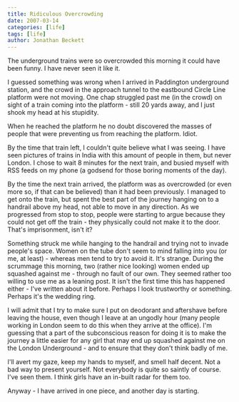 ```yaml
---
title: Ridiculous Overcrowding
date: 2007-03-14
categories: [life]
tags: [life]
author: Jonathan Beckett
---
```


The underground trains were so overcrowded this morning it could have been funny. I have never seen it like it.

I guessed something was wrong when I arrived in Paddington underground station, and the crowd in the approach tunnel to the eastbound Circle Line platform were not moving. One chap struggled past me (in the crowd) on sight of a train coming into the platform - still 20 yards away, and I just shook my head at his stupidity.

When he reached the platform he no doubt discovered the masses of people that were preventing us from reaching the platform. Idiot.

By the time that train left, I couldn't quite believe what I was seeing. I have seen pictures of trains in India with this amount of people in them, but never London. I chose to wait 8 minutes for the next train, and busied myself with RSS feeds on my phone (a godsend for those boring moments of the day).

By the time the next train arrived, the platform was as overcrowded (or even more so, if that can be believed) than it had been previously. I managed to get onto the train, but spent the best part of the journey hanging on to a handrail above my head, not able to move in any direction. As we progressed from stop to stop, people were starting to argue because they could not get off the train - they physically could not make it to the door. That's imprisonment, isn't it?

Something struck me while hanging to the handrail and trying not to invade people's space. Women on the tube don't seem to mind falling into you (or me, at least) - whereas men tend to try to avoid it. It's strange. During the scrummage this morning, two (rather nice looking) women ended up squashed against me - through no fault of our own. They seemed rather too willing to use me as a leaning post. It isn't the first time this has happened either - I've written about it before. Perhaps I look trustworthy or something. Perhaps it's the wedding ring.

I will admit that I try to make sure I put on deodorant and aftershave before leaving the house, even though I leave at an ungodly hour (many people working in London seem to do this when they arrive at the office). I'm guessing that a part of the subconscious reason for doing it is to make the journey a little easier for any girl that may end up squashed against me on the London Underground - and to ensure that they don't think badly of me.

I'll avert my gaze, keep my hands to myself, and smell half decent. Not a bad way to present yourself. Not everybody is quite so saintly of course. I've seen them. I think girls have an in-built radar for them too.

Anyway - I have arrived in one piece, and another day is starting.